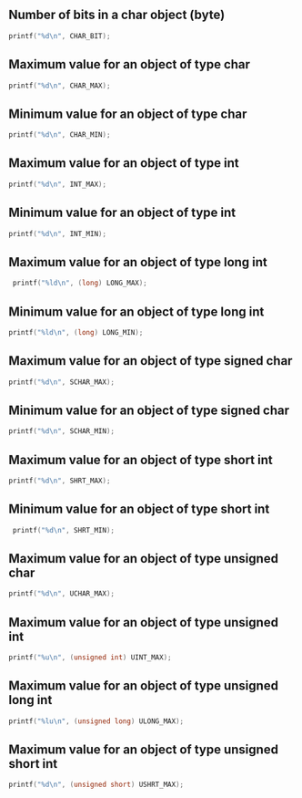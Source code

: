 ## Number of bits in a char object (byte)
```c
printf("%d\n", CHAR_BIT);
```
## Maximum value for an object of type char
```c
printf("%d\n", CHAR_MAX);
```
## Minimum value for an object of type char
```c
printf("%d\n", CHAR_MIN);
```
## Maximum value for an object of type int
```c
printf("%d\n", INT_MAX);
```
## Minimum value for an object of type int
```c
printf("%d\n", INT_MIN);
```
## Maximum value for an object of type long int
```c
 printf("%ld\n", (long) LONG_MAX);
```
## Minimum value for an object of type long int
```c
printf("%ld\n", (long) LONG_MIN);
```
## Maximum value for an object of type signed char
```c
printf("%d\n", SCHAR_MAX);
```
## Minimum value for an object of type signed char
```c
printf("%d\n", SCHAR_MIN);
```
## Maximum value for an object of type short int
```c
printf("%d\n", SHRT_MAX);
```
## Minimum value for an object of type short int
```c
 printf("%d\n", SHRT_MIN);
```
## Maximum value for an object of type unsigned char
```c
printf("%d\n", UCHAR_MAX);
```
## Maximum value for an object of type unsigned int
```c
printf("%u\n", (unsigned int) UINT_MAX);
```
## Maximum value for an object of type unsigned long int
```c
printf("%lu\n", (unsigned long) ULONG_MAX);
```
## Maximum value for an object of type unsigned short int
```c
printf("%d\n", (unsigned short) USHRT_MAX);
```
    
   
    
    
    
    
